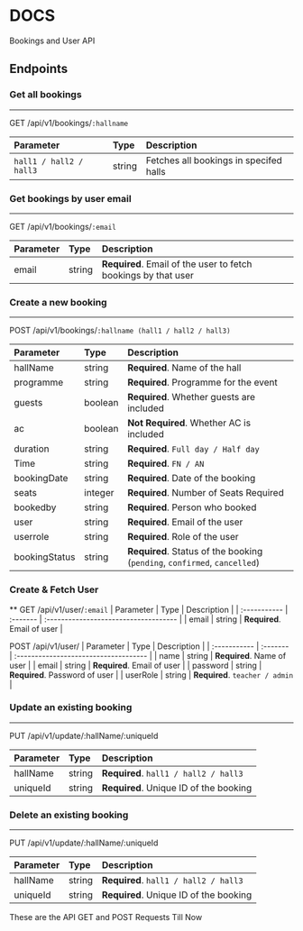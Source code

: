 
#  DOCS

Bookings and User API


## Endpoints 
### Get all bookings
***
GET /api/v1/bookings/``:hallname``

| Parameter | Type     | Description                |
| :-------- | :------- | :------------------------- |
| ```hall1 / hall2 / hall3```      | string     | Fetches all bookings in specifed halls      |

### Get bookings by user email
***
GET /api/v1/bookings/``:email``

| Parameter | Type     | Description                       |
| :-------- | :------- | :-------------------------------- |
| email     | string   | **Required**. Email of the user to fetch bookings by that user |



### Create a new booking
***
POST /api/v1/bookings/``:hallname (hall1 / hall2 / hall3)``

| Parameter    | Type     | Description                           |
| :----------- | :------- | :------------------------------------ |
| hallName     | string   | **Required**. Name of the hall        |
| programme    | string   | **Required**. Programme for the event |
| guests       | boolean  | **Required**. Whether guests are included |
| ac           | boolean  | **Not Required**. Whether AC is included  |
| duration| string| **Required**. ```Full day / Half day```|
| Time | string|  **Required**. ```FN / AN```|
| bookingDate  | string   | **Required**. Date of the booking     |
| seats | integer |   **Required**. Number of Seats Required |
| bookedby     | string   | **Required**. Person who booked       |
| user         | string   | **Required**. Email of the user       |
| userrole     | string   | **Required**. Role of the user        |
| bookingStatus| string   | **Required**. Status of the booking (`pending`, `confirmed`, `cancelled`) |


### Create & Fetch  User
**
GET /api/v1/user/`:email`
| Parameter    | Type     | Description                           |
| :----------- | :------- | :------------------------------------ |
| email     | string   | **Required**. Email of user        |

POST /api/v1/user/
| Parameter    | Type     | Description                           |
| :----------- | :------- | :------------------------------------ |
| name     | string   | **Required**. Name of user        |
| email     | string   | **Required**. Email of user        |
| password     | string   | **Required**. Password of user        |
| userRole     | string   | **Required**. `teacher / admin`      |

### Update an existing booking
***
PUT /api/v1/update/:hallName/:uniqueId

| Parameter    | Type     | Description                           |
| :----------- | :------- | :------------------------------------ |
| hallName     | string   | **Required**. `hall1 / hall2 / hall3 `       |
| uniqueId     | string   | **Required**. Unique ID of the booking |


### Delete an existing booking
***
PUT /api/v1/update/:hallName/:uniqueId

| Parameter    | Type     | Description                           |
| :----------- | :------- | :------------------------------------ |
| hallName     | string   | **Required**. `hall1 / hall2 / hall3 `       |
| uniqueId     | string   | **Required**. Unique ID of the booking |

These are the API GET and POST Requests Till Now
